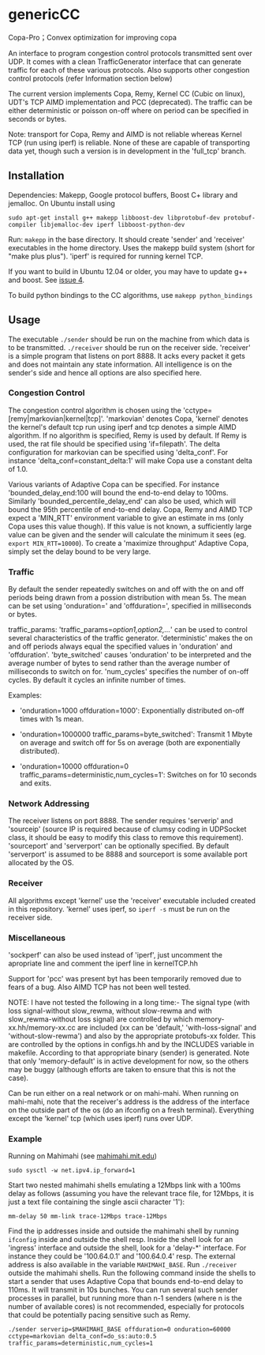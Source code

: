 # genericCC
Copa-Pro；Convex optimization for improving copa

An interface to program congestion control protocols transmitted sent
over UDP. It comes with a clean TrafficGenerator interface that can
generate traffic for each of these various protocols. Also supports
other congestion control protocols (refer Information section below)

The current version implements Copa, Remy, Kernel CC (Cubic on linux),
UDT's TCP AIMD implementation and PCC (deprecated). The traffic can be
either deterministic or poisson on-off where on period can be
specified in seconds or bytes.

Note: transport for Copa, Remy and AIMD is not reliable whereas Kernel
TCP (run using iperf) is reliable. None of these are capable of
transporting data yet, though such a version is in development in the
'full\_tcp' branch.

Installation
------------

Dependencies: Makepp, Google protocol buffers, Boost C+ library and
jemalloc. On Ubuntu install using

`sudo apt-get install g++ makepp libboost-dev libprotobuf-dev protobuf-compiler libjemalloc-dev iperf libboost-python-dev`

Run: `makepp` in the base directory. It should create 'sender' and
'receiver' executables in the home directory. Uses the makepp build
system (short for "make plus plus"). 'iperf' is required for running
kernel TCP.

If you want to build in Ubuntu 12.04 or older, you may have to update g++ and boost. See [issue 4](https://github.com/venkatarun95/genericCC/issues/4).

To build python bindings to the CC algorithms, use `makepp python_bindings`

Usage
-----------

The executable `./sender` should be run on the machine from which data
is to be transmitted. `./receiver` should be run on the receiver
side. 'receiver' is a simple program that listens on port 8888. It
acks every packet it gets and does not maintain any state
information. All intelligence is on the sender's side and hence all
options are also specified here.

### Congestion Control

The congestion control algorithm is chosen using the
'cctype=[remy|markovian|kernel|tcp]'. 'markovian' denotes Copa,
'kernel' denotes the kernel's default tcp run using iperf and tcp
denotes a simple AIMD algorithm. If no algorithm is specified, Remy is
used by default. If Remy is used, the rat file should be specified
using 'if=filepath'. The delta configuration for markovian can be
specified using 'delta_conf'. For instance
'delta_conf=constant_delta:1' will make Copa use a constant delta of
1.0.

Various variants of Adaptive Copa can be specified. For instance
'bounded_delay_end:100 will bound the end-to-end delay to
100ms. Similarly 'bounded_percentile_delay_end' can also be used,
which will bound the 95th percentile of end-to-end delay. Copa, Remy
and AIMD TCP expect a 'MIN_RTT' environment variable to give an
estimate in ms (only Copa uses this value though). If this value is
not known, a sufficiently large value can be given and the sender will
calculate the minimum it sees (eg. `export MIN_RTT=10000`). To create
a 'maximize throughput' Adaptive Copa, simply set the delay bound to
be very large.

### Traffic

By default the sender repeatedly switches on and off with the on and
off periods being drawn from a possion distribution with mean 5s. The
mean can be set using 'onduration=' and 'offduration=', specified in
milliseconds or bytes.

traffic_params: 'traffic_params=*option1,option2,...*' can be used to
control several characteristics of the traffic
generator. 'deterministic' makes the on and off periods always equal
the specified values in 'onduration' and
'offduration'. 'byte_switched' causes 'onduration' to be interpreted
and the average number of bytes to send rather than the average number
of milliseconds to switch on for. 'num_cycles' specifies the number of
on-off cycles. By default it cycles an infinite number of times.

Examples:

  * 'onduration=1000 offduration=1000': Exponentially distributed
on-off times with 1s mean.

  * 'onduration=1000000 traffic_params=byte_switched': Transmit 1
Mbyte on average and switch off for 5s on average (both are
exponentially distributed).  

  * 'onduration=10000 offduration=0
traffic_params=deterministic,num_cycles=1': Switches on for 10 seconds
and exits.

### Network Addressing

The receiver listens on port 8888. The sender requires 'serverip' and
'sourceip' (source IP is required because of clumsy coding in
UDPSocket class, it should be easy to modify this class to remove this
requirement). 'sourceport' and 'serverport' can be optionally
specified. By default 'serverport' is assumed to be 8888 and
sourceport is some available port allocated by the OS.

### Receiver

All algorithms except 'kernel' use the 'receiver' executable included
created in this repository. 'kernel' uses iperf, so `iperf -s` must be
run on the receiver side.



### Miscellaneous

'sockperf' can also be used instead of 'iperf', just uncomment the
apropriate line and comment the iperf line in kernelTCP.hh​

Support for 'pcc' was present byt has been temporarily removed due to
fears of a bug. Also AIMD TCP has not been well tested.

NOTE: I have not tested the following in a long time:- The signal type
(with loss signal-without slow_rewma, without slow-rewma and with
slow_rewma-without loss signal) are controlled by which
memory-xx.hh/memory-xx.cc are included (xx can be 'default,'
'with-loss-signal' and 'without-slow-rewma') and also by the
appropriate protobufs-xx folder. This are controlled by the options in
configs.hh and by the INCLUDES variable in makefile. According to that
appropriate binary (sender) is generated. Note that only
'memory-default' is in active development for now, so the others may
be buggy (although efforts are taken to ensure that this is not the
case).

Can be run either on a real network or on mahi-mahi. When running on
mahi-mahi, note that the receiver's address is the address of the
interface on the outside part of the os (do an ifconfig on a fresh
terminal). Everything except the 'kernel' tcp (which uses iperf) runs
over UDP.

### Example

Running on Mahimahi (see [mahimahi.mit.edu](http://mahimahi.mit.edu))

`sudo sysctl -w net.ipv4.ip_forward=1`

Start two nested mahimahi shells emulating a 12Mbps link with a 100ms
delay as follows (assuming you have the relevant trace file, for
12Mbps, it is just a text file containing the single ascii character
'1'):

`mm-delay 50 mm-link trace-12Mbps trace-12Mbps`

Find the ip addresses inside and outside the mahimahi shell by running
`ifconfig` inside and outside the shell resp. Inside the shell look for an
'ingress' interface and outside the shell, look for a 'delay-*' interface. For
instance they could be '100.64.0.1' and '100.64.0.4' resp. The external address
is also available in the variable `MAHIMAHI_BASE`. Run `./receiver` outside the
mahimahi shells. Run the following command inside the shells to start a sender
that uses Adaptive Copa that bounds end-to-end delay to 110ms. It will transmit
in 10s bunches. You can run several such sender processes in parallel, but
running more than n-1 senders (where n is the number of available cores) is not
recommended, especially for protocols that could be potentially pacing sensitive
such as Remy.

`./sender serverip=$MAHIMAHI_BASE offduration=0 onduration=60000
cctype=markovian delta_conf=do_ss:auto:0.5
traffic_params=deterministic,num_cycles=1`
